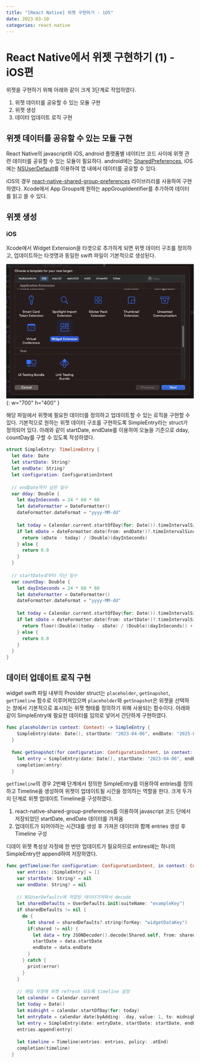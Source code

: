 ```yaml
---
title: "[React Native] 위젯 구현하기 - iOS"
date: 2023-03-10
categories: react-native
---
```


# React Native에서 위젯 구현하기 (1) - iOS편

위젯을 구현하기 위해 아래와 같이 크게 3단계로 작업하였다.

1. 위젯 데이터를 공유할 수 있는 모듈 구현
2. 위젯 생성
3. 데이터 업데이트 로직 구현

## 위젯 데이터를 공유할 수 있는 모듈 구현

React Native의 javascript와 iOS, android 플랫폼별 네이티브 코드 사이에 위젯 관련 데이터를 공유할 수 있는 모듈이 필요하다. android에는 [SharedPreferences](https://developer.android.com/training/data-storage/shared-preferences?hl=ko), iOS에는 [NSUserDefault](https://developer.apple.com/documentation/foundation/nsuserdefaults)를 이용하여 앱 내에서 데이터를 공유할 수 있다.

iOS의 경우 [react-native-shared-group-preferences](https://github.com/KjellConnelly/react-native-shared-group-preferences) 라이브러리를 사용하여 구현하였다. Xcode에서 App Groups에 원하는 appGroupIdentifier를 추가하여 데이터를 읽고 쓸 수 있다.

## 위젯 생성

### iOS

Xcode에서 Widget Extension을 타겟으로 추가하게 되면 위젯 데이터 구조를 정의하고, 업데이트하는 타겟명과 동일한 swift 파일이 기본적으로 생성된다.

<!--
![ex_screenshot](../../assets/images/XcodeWidgetExtensionCapture.png) -->

![Desktop View](/assets/images/XcodeWidgetExtensionCapture.png){: w="700" h="400" }

해당 파일에서 위젯에 필요한 데이터를 정의하고 업데이트할 수 있는 로직을 구현할 수 있다. 기본적으로 원하는 위젯 데이터 구조를 구현하도록 SimpleEntry라는 struct가 정의되어 있다. 아래와 같이 startDate, endDate를 이용하여 오늘을 기준으로 dday, countDay를 구할 수 있도록 작성하였다.

```swift
struct SimpleEntry: TimelineEntry {
  let date: Date
  let startDate: String?
  let endDate: String?
  let configuration: ConfigurationIntent

  // endDate까지 남은 일수
  var dday: Double {
    let dayInSeconds = 24 * 60 * 60
    let dateFormatter = DateFormatter()
    dateFormatter.dateFormat = "yyyy-MM-dd"

    let today = Calendar.current.startOfDay(for: Date()).timeIntervalSinceReferenceDate
    if let eDate = dateFormatter.date(from: endDate!)?.timeIntervalSinceReferenceDate {
      return (eDate - today) / (Double)(dayInSeconds)
    } else {
      return 0.0
    }
  }

  // startDate로부터 지난 일수
  var countDay: Double {
    let dayInSeconds = 24 * 60 * 60
    let dateFormatter = DateFormatter()
    dateFormatter.dateFormat = "yyyy-MM-dd"

    let today = Calendar.current.startOfDay(for: Date()).timeIntervalSinceReferenceDate
    if let sDate = dateFormatter.date(from: startDate!)?.timeIntervalSinceReferenceDate {
      return floor((Double)(today - sDate) / (Double)(dayInSeconds)) + 1
    } else {
      return 0.0
    }
  }
}
```

## 데이터 업데이트 로직 구현

widget swift 파일 내부의 Provider struct는 `placeholder`, `getSnapshot`, `getTimeline` 함수로 이루어져있으며 `placeholder`와 `getSnapshot`은 위젯을 선택하는 창에서 기본적으로 표시되는 위젯 형태를 정의하기 위해 사용되는 함수이다. 아래와 같이 SimpleEntry에 필요한 데이터를 임의로 넣어서 간단하게 구현하였다.

```swift
func placeholder(in context: Context) -> SimpleEntry {
    SimpleEntry(date: Date(), startDate: "2023-04-06", endDate: "2025-01-05", configuration: ConfigurationIntent())
  }

  func getSnapshot(for configuration: ConfigurationIntent, in context: Context, completion: @escaping (SimpleEntry) -> ()) {
    let entry = SimpleEntry(date: Date(), startDate: "2023-04-06", endDate: "2025-01-05", configuration: configuration)
    completion(entry)
  }
```

`getTimeline`의 경우 2번째 단계에서 정의한 SimpleEntry를 이용하여 entries를 정의하고 Timeline을 생성하여 위젯이 업데이트될 시간을 정의하는 역할을 한다. 크게 두가지 단계로 위젯 업데이트 Timeline을 구성하였다.

1. react-native-shared-group-preferences를 이용하여 javascript 코드 단에서 저장되었던 startDate, endDate 데이터를 가져옴
2. 업데이트가 되어야하는 시간대를 생성 후 가져온 데이터와 함께 entries 생성 후 Timeline 구성

디데이 위젯 특성상 자정에 한 번만 업데이트가 필요하므로 entires에는 하나의 SimpleEntry만 append하여 저장하였다.

```swift
func getTimeline(for configuration: ConfigurationIntent, in context: Context, completion: @escaping (Timeline<Entry>) -> ()) {
    var entries: [SimpleEntry] = []
    var startDate: String? = nil
    var endDate: String? = nil

    // NSUserDefaults에 저장된 데이터가져와서 decode
    let sharedDefaults = UserDefaults.init(suiteName: "exampleKey")
    if sharedDefaults != nil {
      do {
        let shared = sharedDefaults?.string(forKey: "widgetDataKey")
        if(shared != nil) {
          let data = try JSONDecoder().decode(Shared.self, from: shared!.data(using: .utf8)!)
          startDate = data.startDate
          endDate = data.endDate
        }
      } catch {
        print(error)
      }
    }

    // 매일 자정에 위젯 refresh 되도록 timeline 설정
    let calendar = Calendar.current
    let today = Date()
    let midnight = calendar.startOfDay(for: today)
    let entryDate = calendar.date(byAdding: .day, value: 1, to: midnight)!
    let entry = SimpleEntry(date: entryDate, startDate: startDate, endDate: endDate, configuration: configuration)
    entries.append(entry)

    let timeline = Timeline(entries: entries, policy: .atEnd)
    completion(timeline)
  }
```
